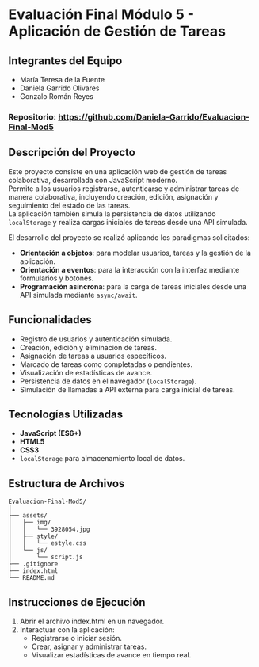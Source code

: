 # Evaluación Final Módulo 5 - Aplicación de Gestión de Tareas

## Integrantes del Equipo
- María Teresa de la Fuente
- Daniela Garrido Olivares
- Gonzalo Román Reyes

### Repositorio: https://github.com/Daniela-Garrido/Evaluacion-Final-Mod5

## Descripción del Proyecto
Este proyecto consiste en una aplicación web de gestión de tareas colaborativa, desarrollada con JavaScript moderno.  
Permite a los usuarios registrarse, autenticarse y administrar tareas de manera colaborativa, incluyendo creación, edición, asignación y seguimiento del estado de las tareas.  
La aplicación también simula la persistencia de datos utilizando `localStorage` y realiza cargas iniciales de tareas desde una API simulada.

El desarrollo del proyecto se realizó aplicando los paradigmas solicitados:
- **Orientación a objetos**: para modelar usuarios, tareas y la gestión de la aplicación.
- **Orientación a eventos**: para la interacción con la interfaz mediante formularios y botones.
- **Programación asíncrona**: para la carga de tareas iniciales desde una API simulada mediante `async/await`.

## Funcionalidades
- Registro de usuarios y autenticación simulada.
- Creación, edición y eliminación de tareas.
- Asignación de tareas a usuarios específicos.
- Marcado de tareas como completadas o pendientes.
- Visualización de estadísticas de avance.
- Persistencia de datos en el navegador (`localStorage`).
- Simulación de llamadas a API externa para carga inicial de tareas.

## Tecnologías Utilizadas
- **JavaScript (ES6+)**
- **HTML5**
- **CSS3**
- `localStorage` para almacenamiento local de datos.

## Estructura de Archivos
```
Evaluacion-Final-Mod5/
│
├── assets/
│   ├── img/
│   │   └── 3928054.jpg
│   ├── style/
│   │   └── estyle.css
│   └── js/
│       └── script.js
├── .gitignore 
├── index.html
└── README.md
```

## Instrucciones de Ejecución
1. Abrir el archivo index.html en un navegador.
2. Interactuar con la aplicación:
    - Registrarse o iniciar sesión. 
    - Crear, asignar y administrar tareas.
    - Visualizar estadísticas de avance en tiempo real.